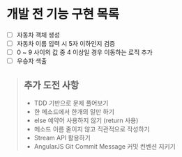 # 개발 전 기능 구현 목록

- [ ] 자동차 객체 생성
- [ ] 자동차 이름 입력 시 5자 이하인지 검증
- [ ] 0 ~ 9 사이의 값 중 4 이상일 경우 이동하는 로직 추가
- [ ] 우승자 색출

> ## 추가 도전 사항
> - TDD 기반으로 문제 풀어보기
> - 한 메소드에서 한개의 일만 하기
> - else 예약어 사용하지 않기 (return 사용)
> - 메소드 이름 줄이지 않고 직관적으로 작성하기
> - Stream API 활용하기
> - AngularJS Git Commit Message 커밋 컨벤션 지키기